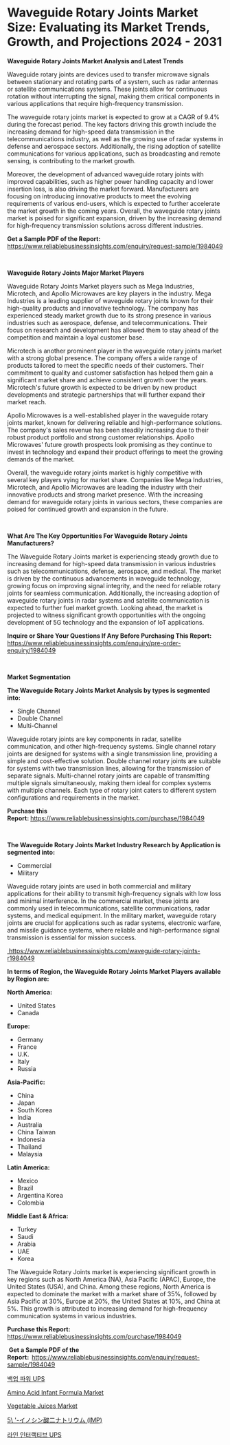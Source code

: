 <p><h1>Waveguide Rotary Joints Market Size: Evaluating its Market Trends, Growth, and Projections 2024 - 2031</h1></p><p><strong>Waveguide Rotary Joints Market Analysis and Latest Trends</strong></p>
<p><p>Waveguide rotary joints are devices used to transfer microwave signals between stationary and rotating parts of a system, such as radar antennas or satellite communications systems. These joints allow for continuous rotation without interrupting the signal, making them critical components in various applications that require high-frequency transmission.</p><p>The waveguide rotary joints market is expected to grow at a CAGR of 9.4% during the forecast period. The key factors driving this growth include the increasing demand for high-speed data transmission in the telecommunications industry, as well as the growing use of radar systems in defense and aerospace sectors. Additionally, the rising adoption of satellite communications for various applications, such as broadcasting and remote sensing, is contributing to the market growth.</p><p>Moreover, the development of advanced waveguide rotary joints with improved capabilities, such as higher power handling capacity and lower insertion loss, is also driving the market forward. Manufacturers are focusing on introducing innovative products to meet the evolving requirements of various end-users, which is expected to further accelerate the market growth in the coming years. Overall, the waveguide rotary joints market is poised for significant expansion, driven by the increasing demand for high-frequency transmission solutions across different industries.</p></p>
<p><strong>Get a Sample PDF of the Report:&nbsp;</strong> <a href="https://www.reliablebusinessinsights.com/enquiry/request-sample/1984049">https://www.reliablebusinessinsights.com/enquiry/request-sample/1984049</a></p>
<p>&nbsp;</p>
<p><strong>Waveguide Rotary Joints Major Market Players</strong></p>
<p><p>Waveguide Rotary Joints Market players such as Mega Industries, Microtech, and Apollo Microwaves are key players in the industry. Mega Industries is a leading supplier of waveguide rotary joints known for their high-quality products and innovative technology. The company has experienced steady market growth due to its strong presence in various industries such as aerospace, defense, and telecommunications. Their focus on research and development has allowed them to stay ahead of the competition and maintain a loyal customer base.</p><p>Microtech is another prominent player in the waveguide rotary joints market with a strong global presence. The company offers a wide range of products tailored to meet the specific needs of their customers. Their commitment to quality and customer satisfaction has helped them gain a significant market share and achieve consistent growth over the years. Microtech's future growth is expected to be driven by new product developments and strategic partnerships that will further expand their market reach.</p><p>Apollo Microwaves is a well-established player in the waveguide rotary joints market, known for delivering reliable and high-performance solutions. The company's sales revenue has been steadily increasing due to their robust product portfolio and strong customer relationships. Apollo Microwaves' future growth prospects look promising as they continue to invest in technology and expand their product offerings to meet the growing demands of the market.</p><p>Overall, the waveguide rotary joints market is highly competitive with several key players vying for market share. Companies like Mega Industries, Microtech, and Apollo Microwaves are leading the industry with their innovative products and strong market presence. With the increasing demand for waveguide rotary joints in various sectors, these companies are poised for continued growth and expansion in the future.</p></p>
<p>&nbsp;</p>
<p><strong>What Are The Key Opportunities For Waveguide Rotary Joints Manufacturers?</strong></p>
<p><p>The Waveguide Rotary Joints market is experiencing steady growth due to increasing demand for high-speed data transmission in various industries such as telecommunications, defense, aerospace, and medical. The market is driven by the continuous advancements in waveguide technology, growing focus on improving signal integrity, and the need for reliable rotary joints for seamless communication. Additionally, the increasing adoption of waveguide rotary joints in radar systems and satellite communication is expected to further fuel market growth. Looking ahead, the market is projected to witness significant growth opportunities with the ongoing development of 5G technology and the expansion of IoT applications.</p></p>
<p><strong>Inquire or Share Your Questions If Any Before Purchasing This Report:</strong> <a href="https://www.reliablebusinessinsights.com/enquiry/pre-order-enquiry/1984049">https://www.reliablebusinessinsights.com/enquiry/pre-order-enquiry/1984049</a></p>
<p>&nbsp;</p>
<p><strong>Market Segmentation</strong></p>
<p><strong>The Waveguide Rotary Joints Market Analysis by types is segmented into:</strong></p>
<p><ul><li>Single Channel</li><li>Double Channel</li><li>Multi-Channel</li></ul></p>
<p><p>Waveguide rotary joints are key components in radar, satellite communication, and other high-frequency systems. Single channel rotary joints are designed for systems with a single transmission line, providing a simple and cost-effective solution. Double channel rotary joints are suitable for systems with two transmission lines, allowing for the transmission of separate signals. Multi-channel rotary joints are capable of transmitting multiple signals simultaneously, making them ideal for complex systems with multiple channels. Each type of rotary joint caters to different system configurations and requirements in the market.</p></p>
<p><strong>Purchase this Report:&nbsp;</strong><a href="https://www.reliablebusinessinsights.com/purchase/1984049">https://www.reliablebusinessinsights.com/purchase/1984049</a></p>
<p>&nbsp;</p>
<p><strong>The Waveguide Rotary Joints Market Industry Research by Application is segmented into:</strong></p>
<p><ul><li>Commercial</li><li>Military</li></ul></p>
<p><p>Waveguide rotary joints are used in both commercial and military applications for their ability to transmit high-frequency signals with low loss and minimal interference. In the commercial market, these joints are commonly used in telecommunications, satellite communications, radar systems, and medical equipment. In the military market, waveguide rotary joints are crucial for applications such as radar systems, electronic warfare, and missile guidance systems, where reliable and high-performance signal transmission is essential for mission success.</p></p>
<p><a href="https://www.reliablebusinessinsights.com/waveguide-rotary-joints-r1984049">&nbsp;https://www.reliablebusinessinsights.com/waveguide-rotary-joints-r1984049</a></p>
<p><strong>In terms of Region, the Waveguide Rotary Joints Market Players available by Region are:</strong></p>
<p>
    <p> <strong> North America: </strong>
        <ul>
            <li>United States</li>
            <li>Canada</li>
        </ul>
        </p> 
    <p> <strong> Europe: </strong>
        <ul>
            <li>Germany</li>
            <li>France</li>
            <li>U.K.</li>
            <li>Italy</li>
            <li>Russia</li>
        </ul>
        </p> 
    <p> <strong> Asia-Pacific: </strong>
        <ul>
            <li>China</li>
            <li>Japan</li>
            <li>South Korea</li>
            <li>India</li>
            <li>Australia</li>
            <li>China Taiwan</li>
            <li>Indonesia</li>
            <li>Thailand</li>
            <li>Malaysia</li>
        </ul>
        </p> 
    <p> <strong> Latin America: </strong>
        <ul>
            <li>Mexico</li>
            <li>Brazil</li>
            <li>Argentina Korea</li>
            <li>Colombia</li>
        </ul>
        </p> 
    <p> <strong> Middle East & Africa: </strong>
        <ul>
            <li>Turkey</li>
            <li>Saudi</li>
            <li>Arabia</li>
            <li>UAE</li>
            <li>Korea</li>
        </ul>
    </p>
    </p>
<p><p>The Waveguide Rotary Joints market is experiencing significant growth in key regions such as North America (NA), Asia Pacific (APAC), Europe, the United States (USA), and China. Among these regions, North America is expected to dominate the market with a market share of 35%, followed by Asia Pacific at 30%, Europe at 20%, the United States at 10%, and China at 5%. This growth is attributed to increasing demand for high-frequency communication systems in various industries.</p></p>
<p><strong>Purchase this Report: </strong><a href="https://www.reliablebusinessinsights.com/purchase/1984049">https://www.reliablebusinessinsights.com/purchase/1984049</a></p>
<p>&nbsp;<strong>Get a Sample PDF of the Report:&nbsp;&nbsp;</strong><a href="https://www.reliablebusinessinsights.com/enquiry/request-sample/1984049">https://www.reliablebusinessinsights.com/enquiry/request-sample/1984049</a></p>
<p><strong></strong></p>
<p><p><a href="https://github.com/novabrown3/Market-Research-Report-List-2/blob/main/4103170164394.md">백업 파워 UPS</a></p><p><a href="https://github.com/juancolorado15/Market-Research-Report-List-3/blob/main/amino-acid-infant-formula-market.md">Amino Acid Infant Formula Market</a></p><p><a href="https://github.com/dx0328/Market-Research-Report-List-3/blob/main/vegetable-juices-market.md">Vegetable Juices Market</a></p><p><a href="https://github.com/MacyOrn/Market-Research-Report-List-1/blob/main/4445144153794.md">5\ '-イノシン酸二ナトリウム (IMP)</a></p><p><a href="https://github.com/Tristiarton768456/Market-Research-Report-List-2/blob/main/9629049164393.md">라인 인터랙티브 UPS</a></p></p>